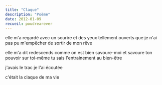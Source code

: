 ```yaml
---
title: "Claque"
description: "Poème"
date: 2012-01-09
recueil: poudrearever
---
```


elle m'a regardé avec un sourire et des yeux tellement ouverts
que je n'ai pas pu m'empêcher de sortir de mon rêve

elle m'a dit redescends
comme on est bien
savoure-moi et savoure ton pouvoir sur toi-même
tu sais l'entrainement au bien-être

j'avais le trac
je l'ai écoutée

c'était la claque de ma vie
